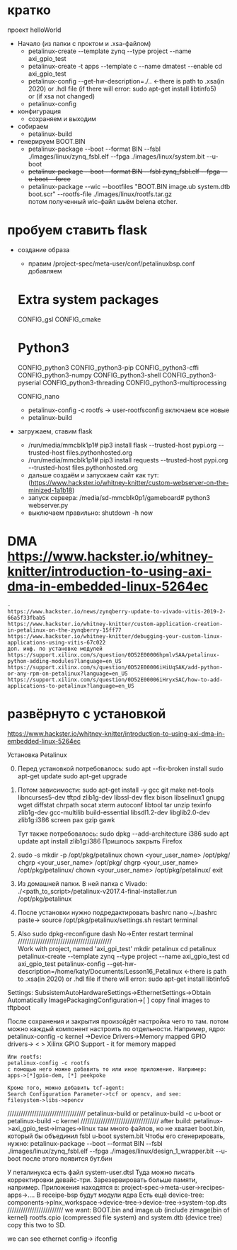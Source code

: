 # кратко

проект helloWorld
- Начало (из папки с проктом и .xsa-файлом)
	- petalinux-create --template zynq --type project --name axi_gpio_test</br>
	- petalinux-create -t apps --template c --name dmatest --enable
	cd axi_gpio_test
	- petalinux-config --get-hw-description=./..	<-there is path to .xsa(in 2020) or .hdl file (if there will error: sudo apt-get install libtinfo5)</br>
	or (if xsa not changed)</br>
	- petalinux-config
- конфигурация
	- сохраняем и выходим
- собираем
	- petalinux-build
- генерируем BOOT.BIN
	- petalinux-package --boot --format BIN --fsbl ./images/linux/zynq_fsbl.elf --fpga ./images/linux/system.bit --u-boot 
	- ~~petalinux-package --boot --format BIN --fsbl zynq_fsbl.elf --fpga --u-boot --force~~
	- petalinux-package --wic --bootfiles "BOOT.BIN image.ub system.dtb boot.scr" --rootfs-file ./images/linux/rootfs.tar.gz</br>
	потом полученный wiс-файл шьём belena etcher.

# пробуем ставить flask
- создание образа
	- правим /project-spec/meta-user/conf/petalinuxbsp.conf</br>
		добавляем
	# Extra system packages 
	CONFIG_gsl
	CONFIG_cmake

	# Python3
	CONFIG_python3
	CONFIG_python3-pip
	CONFIG_python3-cffi
	CONFIG_python3-numpy
	CONFIG_python3-shell
	CONFIG_python3-pyserial
	CONFIG_python3-threading
	CONFIG_python3-multiprocessing

	CONFIG_nano
	- petalinux-config -c rootfs -> user-rootfsconfig включаем все новые
	- petalinux-build
- загружаем, ставим flask
	- /run/media/mmcblk1p1# pip3 install flask --trusted-host pypi.org --trusted-host files.pythonhosted.org
	- /run/media/mmcblk1p1# pip3 install requests --trusted-host pypi.org --trusted-host files.pythonhosted.org
	- дальше создаём и запускаем сайт как тут: (https://www.hackster.io/whitney-knitter/custom-webserver-on-the-minized-1a1b18)
	- запуск сервера: /media/sd-mmcblk0p1/gameboard# python3 webserver.py
	- выключаем правильно: shutdown -h now
# DMA https://www.hackster.io/whitney-knitter/introduction-to-using-axi-dma-in-embedded-linux-5264ec
	-
	https://www.hackster.io/news/zynqberry-update-to-vivado-vitis-2019-2-66a5f33fbab5
	https://www.hackster.io/whitney-knitter/custom-application-creation-in-petalinux-on-the-zynqberry-15ff77
	https://www.hackster.io/whitney-knitter/debugging-your-custom-linux-applications-using-vitis-67c022
	доп. инф. по установке модулей
	https://support.xilinx.com/s/question/0D52E00006hpmlvSAA/petalinux-python-adding-modules?language=en_US
	https://support.xilinx.com/s/question/0D52E00006iHiUqSAK/add-python-or-any-rpm-on-petalinux?language=en_US
	https://support.xilinx.com/s/question/0D52E00006iHryxSAC/how-to-add-applications-to-petalinux?language=en_US
# развёрнуто с установкой

https://www.hackster.io/whitney-knitter/introduction-to-using-axi-dma-in-embedded-linux-5264ec

Установка Petalinux

0. Перед установкой потребовалось:
	sudo apt --fix-broken install
	sudo apt-get update
	sudo apt-get upgrade

1. Потом зависимости:
	sudo apt-get install -y gcc git make net-tools libncurses5-dev tftpd zlib1g-dev libssl-dev flex
	bison libselinux1 gnupg wget diffstat chrpath socat xterm autoconf libtool tar unzip texinfo
	zlib1g-dev gcc-multilib build-essential libsdl1.2-dev libglib2.0-dev zlib1g:i386 screen pax
	gzip gawk
	
	Тут также потребовалось:
		sudo dpkg --add-architecture i386
		sudo apt update 
		apt install zlib1g:i386
	Пришлось закрыть Firefox
2. sudo -s
	mkdir -p /opt/pkg/petalinux
	chown <your_user_name> /opt/pkg/
	chgrp <your_user_name> /opt/pkg/
	chgrp <your_user_name> /opt/pkg/petalinux/
	chown <your_user_name> /opt/pkg/petalinux/
	exit
	
3. Из домашней папки. В ней папка с Vivado:
	./<path_to_script>/petalinux-v2017.4-final-installer.run /opt/pkg/petalinux
	
4. После установки нужно подредактировать bashrc
	nano ~/.bashrc
	paste->	source /opt/pkg/petalinux/settings.sh
	restart terminal

5. Also
	sudo dpkg-reconfigure dash
	No->Enter
	restart terminal </br>
//////////////////////////////////////////</br>
Work with project, named 'axi_gpi_test'
	mkdir petalinux
	cd petalinux
	petalinux-create --template zynq --type project --name axi_gpio_test
	cd axi_gpio_test
	petalinux-config --get-hw-description=/home/katy/Documents/Lesson16_Petalinux
	<-there is path to .xsa(in 2020) or .hdl file
		if there will error: sudo apt-get install libtinfo5
		
Settings: SubsistemAutoHardwareSettings->EthernetSettings->Obtain Automatically
	ImagePackagingConfiguration->[ ] copy final images to tftpboot

После сохранения и закрытия произойдёт настройка чего то там.
потом можно каждый компонент настроить по отдельности. Например, ядро:
	petalinux-config -c kernel
	->Device Drivers->Memory mapped GPIO drivers-> < > Xilinx GPIO Support - it for memory mapped
	
	Или rootfs:
	petalinux-config -c rootfs
	с помощью него можно добавить то или иное приложение. Например:
	apps->[*]gpio-dem, [*] peekpoke
	
	Кроме того, можно добавить tcf-agent:
	Search Configuration Parameter->tcf or opencv, and see:
	filesystem->libs->opencv
	
///////////////////////////////////
petalinux-build
	or
petalinux-build -c u-boot
	or
petalinux-build -c kernel
///////////////////////////////////
after build:
	petalinux->axi_gpio_test->images->linux
там много файлов, но не хватает boot.bin, который бы объединил fsbl u-boot system.bit
Чтобы его сгенерировать, нужно:
petalinux-package --boot --format BIN --fsbl ./images/linux/zynq_fsbl.elf --fpga
./images/linux/design_1_wrapper.bit --u-boot
после этого появится бут.бин

У петалинукса есть файл system-user.dtsl
Туда можно писать корректировки девайс-три. Зарезервировать больше памяти, например.
Приложения находятся в:
project-spec->meta-user->recipes-apps->....
В receipe-bsp будут модули ядра
Есть ещё device-tree:
components->plnx_workspace->device-tree->device-tree->system-top.dts
/////////////////////////
we want: BOOT.bin and image.ub (include zimage(bin of kernel) rootfs.cpio (compressed file system) and system.dtb (device tree)
copy this two to SD.

we can see ethernet config-> ifconfig
